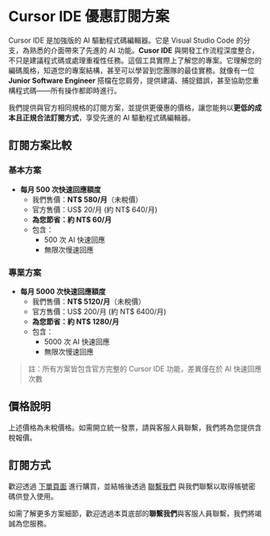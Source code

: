 # Cursor IDE 優惠訂閱方案
Cursor IDE 是加強版的 AI 驅動程式碼編輯器。它是 Visual Studio Code 的分支，為熟悉的介面帶來了先進的 AI 功能。**Cusor IDE** 與開發工作流程深度整合，不只是建議程式碼或處理重複性任務。這個工具實際上了解您的專案。它理解您的編碼風格，知道您的專案結構，甚至可以學習到您團隊的最佳實務。就像有一位 **Junior Software Engineer** 搭檔在您肩旁，提供建議、捕捉錯誤，甚至協助您重構程式碼——所有操作都即時進行。

我們提供與官方相同規格的訂閱方案，並提供更優惠的價格，讓您能夠以**更低的成本且正規合法訂閱方式**，享受先進的 AI 驅動程式碼編輯器。

## 訂閱方案比較

### 基本方案
- **每月 500 次快速回應額度**
  - 我們售價：**NT$ 580/月**（未稅價）
  - 官方售價：US$ 20/月 (約 NT$ 640/月)
  - **為您節省：約 NT$ 60/月**
  - 包含：
    - 500 次 AI 快速回應
    - 無限次慢速回應
    
### 專業方案
- **每月 5000 次快速回應額度**
  - 我們售價：**NT$ 5120/月**（未稅價）
  - 官方售價：US$ 200/月 (約 NT$ 6400/月)
  - **為您節省：約 NT$ 1280/月**
  - 包含：
    - 5000 次 AI 快速回應
    - 無限次慢速回應

> 註：所有方案皆包含官方完整的 Cursor IDE 功能，差異僅在於 AI 快速回應次數

## 價格說明
上述價格為未稅價格。如需開立統一發票，請與客服人員聯繫，我們將為您提供含稅報價。

## 訂閱方式
歡迎透過 [下單頁面](https://payment.stima.tech) 進行購買，並結帳後透過 [聯繫我們](mailto:support@stima.tech) 與我們聯繫以取得帳號密碼供登入使用。

如需了解更多方案細節，歡迎透過本頁底部的**聯繫我們**與客服人員聯繫，我們將竭誠為您服務。
